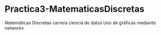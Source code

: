# Practica3-MatematicasDiscretas
Matemáticas Discretas carrera ciencia de datos 
Uso de gráficas mediante networkx
